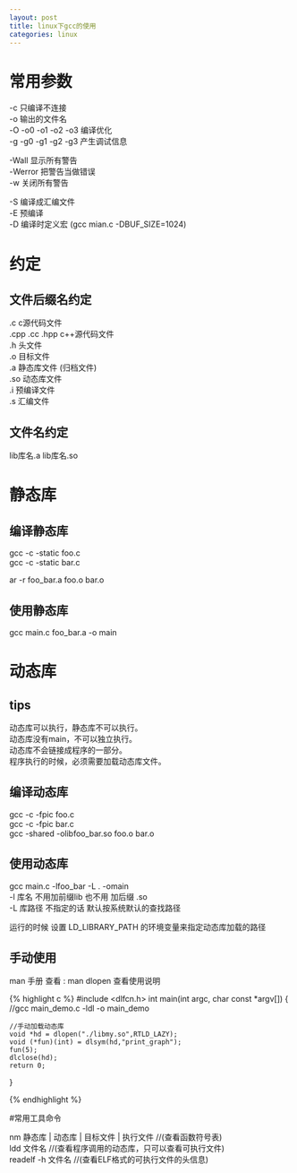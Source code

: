 ```yaml
---
layout: post
title: linux下gcc的使用
categories: linux
---
```


# 常用参数

-c 只编译不连接  
-o 输出的文件名  
-O -o0 -o1 -o2 -o3 编译优化  
-g -g0 -g1 -g2 -g3 产生调试信息  

-Wall 显示所有警告  
-Werror 把警告当做错误  
-w 关闭所有警告  

-S 编译成汇编文件  
-E 预编译  
-D 编译时定义宏 (gcc mian.c -DBUF_SIZE=1024)

# 约定
## 文件后缀名约定  
.c c源代码文件  
.cpp .cc .hpp c++源代码文件  
.h 头文件  
.o 目标文件  
.a 静态库文件 (归档文件)  
.so 动态库文件  
.i 预编译文件  
.s 汇编文件  

## 文件名约定
lib库名.a 
lib库名.so



# 静态库
## 编译静态库
gcc -c -static foo.c  
gcc -c -static bar.c  

ar -r foo_bar.a foo.o bar.o

## 使用静态库
gcc main.c foo_bar.a -o main


# 动态库
## tips
动态库可以执行，静态库不可以执行。  
动态库没有main，不可以独立执行。  
动态库不会链接成程序的一部分。  
程序执行的时候，必须需要加载动态库文件。  

## 编译动态库
gcc -c -fpic foo.c  
gcc -c -fpic bar.c  
gcc -shared	-olibfoo_bar.so foo.o bar.o  

## 使用动态库
gcc main.c -lfoo_bar -L . -omain  
-l 库名 不用加前缀lib 也不用 加后缀 .so  
-L 库路径 不指定的话 默认按系统默认的查找路径  

运行的时候 设置 LD_LIBRARY_PATH 的环境变量来指定动态库加载的路径

## 手动使用
man 手册 查看 : man dlopen  查看使用说明  

{% highlight c %}
#include <dlfcn.h>
int main(int argc, char const *argv[])
{
	//gcc main_demo.c -ldl -o main_demo

	//手动加载动态库
	void *hd = dlopen("./libmy.so",RTLD_LAZY);
	void (*fun)(int) = dlsym(hd,"print_graph");
	fun(5);
	dlclose(hd);
	return 0;
}

{% endhighlight %}

#常用工具命令

nm 静态库 | 动态库 | 目标文件 | 执行文件   //(查看函数符号表)  
ldd 文件名 //(查看程序调用的动态库，只可以查看可执行文件)  
readelf -h 文件名 //(查看ELF格式的可执行文件的头信息)